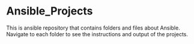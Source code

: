 # Ansible_Projects
This is ansible repository that contains folders and files about Ansible. 
Navigate to each folder to see the instructions and output of the projects.
